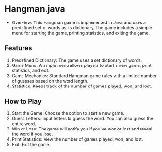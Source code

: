 # Hangman.java
- Overview:
This Hangman game is implemented in Java and uses a predefined set of words as its dictionary. The game includes a simple menu for starting the game, printing statistics, and exiting the game.

## Features
1. Predefined Dictionary: The game uses a set dictionary of words.
2. Game Menu: A simple menu allows players to start a new game, print statistics, and exit.
3. Game Mechanics: Standard Hangman game rules with a limited number of guesses based on the word length.
4. Statistics: Keeps track of the number of games played, won, and lost.

## How to Play
1. Start the Game: Choose the option to start a new game.
2. Guess Letters: Input letters to guess the word. You can also guess the entire word.
3. Win or Lose: The game will notify you if you've won or lost and reveal the word if you lose.
4. Print Statistics: View the number of games played, won, and lost.
5. Exit: Exit the game.
